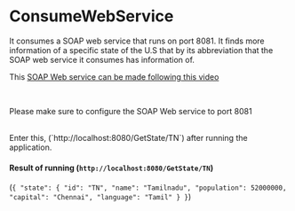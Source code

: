# ConsumeWebService

It consumes a SOAP web service that runs on port 8081. It finds more information of a specific state of the U.S that by its abbreviation that the SOAP web service it consumes has information of.
<br/>
<p>This <a href="https://www.youtube.com/watch?v=SiFSNtDAIS0">SOAP Web service can be made following this video</a><p>
<br/>
<p> Please make sure to configure the SOAP Web service to port 8081</p>
<br/>
Enter this, (`http://localhost:8080/GetState/TN`) after running the application.

#### Result of running (`http://localhost:8080/GetState/TN`) 
(`{
    "state": {
        "id": "TN",
        "name": "Tamilnadu",
        "population": 52000000,
        "capital": "Chennai",
        "language": "Tamil"
    }
}`)
